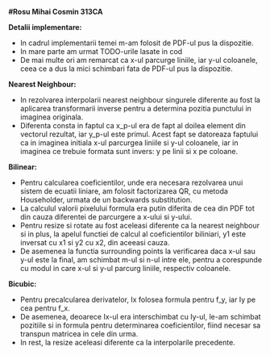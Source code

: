 <b>#Rosu Mihai Cosmin 313CA</b>

<b>Detalii implementare:</b>
- In cadrul implementarii temei m-am folosit de PDF-ul pus la dispozitie.
- In mare parte am urmat TODO-urile lasate in cod
- De mai multe ori am remarcat ca x-ul parcurge liniile, iar y-ul coloanele,
ceea ce a dus la mici schimbari fata de PDF-ul pus la dispozitie.

<b>Nearest Neighbour:</b>
- In rezolvarea interpolarii nearest neighbour singurele diferente au fost la
aplicarea transformarii inverse pentru a determina pozitia punctului in
imaginea originala.
- Diferenta consta in faptul ca x_p-ul era de fapt al doilea element din
vectorul rezultat, iar y_p-ul este primul. Acest fapt se datoreaza faptului
ca in imaginea initiala x-ul parcurgea liniile si y-ul coloanele, iar in
imaginea ce trebuie formata sunt invers: y pe linii si x pe coloane.

<b>Bilinear:</b>
- Pentru calcularea coeficientilor, unde era necesara rezolvarea unui sistem de
ecuatii liniare, am folosit factorizarea QR, cu metoda Householder, urmata de
un backwards substitution.
- La calculul valorii pixelului formula era putin diferita de cea din PDF tot
din cauza diferentei de parcurgere a x-ului si y-ului.
- Pentru resize si rotate au fost aceleasi diferente ca la nearest neighbour si
in plus, la apelul functiei de calcul al coeficientilor biliniari, y1 este
inversat cu x1 si y2 cu x2, din aceeasi cauza.
- De asemenea la functia surrounding points la verificarea daca x-ul sau y-ul
este la final, am schimbat m-ul si n-ul intre ele, pentru a corespunde cu modul
in care x-ul si y-ul parcurg liniile, respectiv coloanele.

<b>Bicubic:</b>
- Pentru precalcularea derivatelor, Ix folosea formula pentru f_y, iar Iy pe cea
pentru f_x.
- De asemenea, deoarece Ix-ul era interschimbat cu Iy-ul, le-am schimbat
pozitiile si in formula pentru determinarea coeficientilor, fiind necesar sa
transpun matricea in cele din urma.
- In rest, la resize aceleasi diferente ca la interpolarile precedente.
